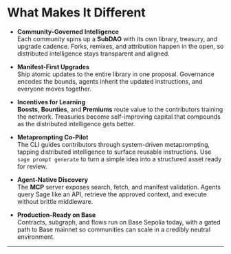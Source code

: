 # What Makes It Different

-   **Community-Governed Intelligence**  
    Each community spins up a **SubDAO** with its own library, treasury, and upgrade cadence. Forks, remixes, and attribution happen in the open, so distributed intelligence stays transparent and aligned.

-   **Manifest-First Upgrades**  
    Ship atomic updates to the entire library in one proposal. Governance encodes the bounds, agents inherit the updated instructions, and everyone moves together.

-   **Incentives for Learning**  
    **Boosts**, **Bounties**, and **Premiums** route value to the contributors training the network. Treasuries become self-improving capital that compounds as the distributed intelligence gets better.

-   **Metaprompting Co-Pilot**  
    The CLI guides contributors through system-driven metaprompting, tapping distributed intelligence to surface reusable instructions. Use `sage prompt generate` to turn a simple idea into a structured asset ready for review.

-   **Agent-Native Discovery**  
    The **MCP** server exposes search, fetch, and manifest validation. Agents query Sage like an API, retrieve the approved context, and execute without brittle middleware.

-   **Production-Ready on Base**  
    Contracts, subgraph, and flows run on Base Sepolia today, with a gated path to Base mainnet so communities can scale in a credibly neutral environment.

---
